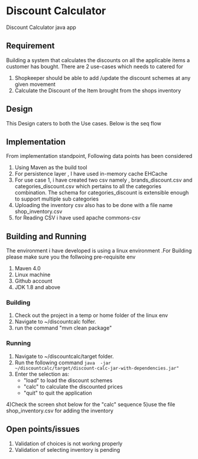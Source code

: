 # Discount Calculator

Discount Calculator java app 


## Requirement 

Building a system that calculates the discounts on all the applicable items a customer has bought.
There are 2 use-cases which needs to catered for 
1) Shopkeeper should be able to add /update the discount schemes at any given movement
2) Calculate the Discount of the Item brought from the shops inventory

##  Design
This Design caters to both the Use cases. Below is the seq flow


## Implementation 

From implementation standpoint, Following data points has been considered 

1) Using Maven as the build tool
2) For persistence layer , I have used in-memory cache EHCache 
3) For use case 1, i have created two csv namely , brands_discount.csv and categories_discount.csv which pertains to all the categories combination. The schema for categories_discount
is extensible enough to support multiple sub categories
4) Uploading the inventory csv also has to be done with a file name shop_inventory.csv
5) for Reading CSV i have used apache commons-csv 



## Building and Running 

The environment i have developed is using a linux environment .For Building please make sure you the follwoing pre-requisite env 

1) Maven 4.0 
2) Linux machine 
3) Github account 
4) JDK 1.8 and above 

### Building 
1) Check out the project in a temp or home folder of the linux env 
2) Navigate to ~/discountcalc folfer. 
3) run the command "mvn clean package"


### Running 
1) Navigate to ~/discountcalc/target folder.
2) Run the following command ` java  -jar  ~/discountcalc/target/discount-calc-jar-with-dependencies.jar" `
3) Enter the selection as: 
    * "load" to load the discount schemes
    * "calc" to calculate the discounted prices
    * "quit" to quit the application 
    
4)Check the screen shot below for the "calc" sequence
5)use the file shop_inventory.csv for adding the inventory
   
   
   
             
             

## Open points/issues
1) Validation of choices is not workng properly
2) Validation of selecting inventory is pending




